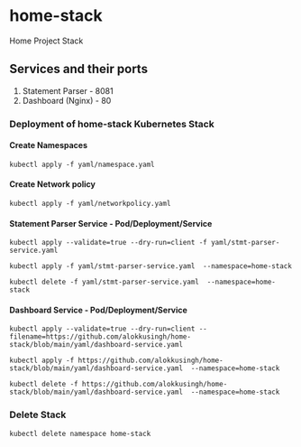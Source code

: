 # home-stack
Home Project Stack

## Services and their ports
1. Statement Parser - 8081
2. Dashboard (Nginx) - 80

### Deployment of home-stack Kubernetes Stack
#### Create Namespaces
````
kubectl apply -f yaml/namespace.yaml
````
#### Create Network policy
````
kubectl apply -f yaml/networkpolicy.yaml
````
#### Statement Parser Service - Pod/Deployment/Service
````
kubectl apply --validate=true --dry-run=client -f yaml/stmt-parser-service.yaml 
````
````
kubectl apply -f yaml/stmt-parser-service.yaml  --namespace=home-stack
````
````
kubectl delete -f yaml/stmt-parser-service.yaml  --namespace=home-stack
````
#### Dashboard Service - Pod/Deployment/Service
````
kubectl apply --validate=true --dry-run=client --filename=https://github.com/alokkusingh/home-stack/blob/main/yaml/dashboard-service.yaml 
````
````
kubectl apply -f https://github.com/alokkusingh/home-stack/blob/main/yaml/dashboard-service.yaml  --namespace=home-stack
````
````
kubectl delete -f https://github.com/alokkusingh/home-stack/blob/main/yaml/dashboard-service.yaml  --namespace=home-stack
````
### Delete Stack
````
kubectl delete namespace home-stack 
````